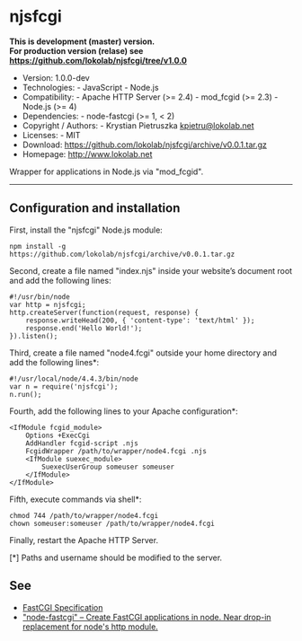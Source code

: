 njsfcgi
=======

**This is development (master) version.<br> For production version (relase) see
<https://github.com/lokolab/njsfcgi/tree/v1.0.0>**

- Version: 1.0.0-dev
- Technologies:
      - JavaScript
      - Node.js
- Compatibility:
      - Apache HTTP Server (>= 2.4)
      - mod_fcgid (>= 2.3)
      - Node.js (>= 4)
- Dependencies:
      - node-fastcgi (>= 1, < 2)
- Copyright / Authors:
      - Krystian Pietruszka <kpietru@lokolab.net>
- Licenses:
      - MIT
- Download: <https://github.com/lokolab/njsfcgi/archive/v0.0.1.tar.gz>
- Homepage: <http://www.lokolab.net>

Wrapper for applications in Node.js via "mod_fcgid".
____________________________________________________

Configuration and installation
------------------------------

First, install the "njsfcgi" Node.js module:

    npm install -g https://github.com/lokolab/njsfcgi/archive/v0.0.1.tar.gz

Second, create a file named "index.njs" inside your
website’s document root and add the following lines:

    #!/usr/bin/node
    var http = njsfcgi;
    http.createServer(function(request, response) {
        response.writeHead(200, { 'content-type': 'text/html' });
        response.end('Hello World!');
    }).listen();

Third, create a file named "node4.fcgi" outside
your home directory and add the following lines*:

    #!/usr/local/node/4.4.3/bin/node
    var n = require('njsfcgi');
    n.run();

Fourth, add the following lines to your Apache configuration*:

    <IfModule fcgid_module>
        Options +ExecCgi
        AddHandler fcgid-script .njs
        FcgidWrapper /path/to/wrapper/node4.fcgi .njs
        <IfModule suexec_module>
            SuexecUserGroup someuser someuser
        </IfModule>
    </IfModule>

Fifth, execute commands via shell*:

    chmod 744 /path/to/wrapper/node4.fcgi
    chown someuser:someuser /path/to/wrapper/node4.fcgi

Finally, restart the Apache HTTP Server.

[*] Paths and username should be modified to the server.

See
---
- [FastCGI Specification][1]
- ["node-fastcgi" – Create FastCGI applications in node. Near drop-in replacement for node's http module.][2]

[1]: http://web.archive.org/web/20160306081510/http://fastcgi.com/drupal/node/6?q=node/22
[2]: http://www.npmjs.com/package/node-fastcgi
